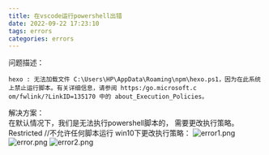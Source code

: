 ```yaml
---
title: 在vscode运行powershell出错
date: 2022-09-22 17:23:10
tags: errors
categories: errors
---
```

问题描述：
```dotnetcli
hexo : 无法加载文件 C:\Users\HP\AppData\Roaming\npm\hexo.ps1，因为在此系统上禁止运行脚本。有关详细信息，请参阅 https:/go.microsoft.c
om/fwlink/?LinkID=135170 中的 about_Execution_Policies。
```
解决方案：  
在默认情况下，我们是无法执行powershell脚本的， 需要更改执行策略。
Restricted //不允许任何脚本运行
win10下更改执行策略：
![error1.png](https://s2.loli.net/2022/09/22/cDdGosyajlSJkqr.png)
![error.png](https://s2.loli.net/2022/09/22/lgWpO37Fw6xXd5I.png)
![error2.png](https://s2.loli.net/2022/09/22/ihPj2RWyZgLtFaJ.png)